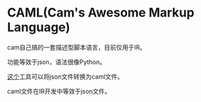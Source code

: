 # CAML(Cam's Awesome Markup Language)
cam自己搞的一套描述型脚本语言，目前仅用于IR。

功能等效于json，语法很像Python。

[这个](https://teamopenindustry.cc/caml/)工具可以将json文件转换为caml文件。

caml文件在IR开发中等效于json文件。


